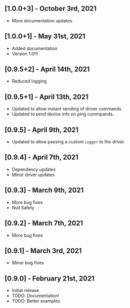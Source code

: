 ## [1.0.0+3] - October 3rd, 2021

* More documentation updates


## [1.0.0+1] - May 31st, 2021

* Added documentation
* Version 1.0!!!


## [0.9.5+2] - April 14th, 2021

* Reduced logging


## [0.9.5+1] - April 13th, 2021

* Updated to allow instant sending of driver commands.
* Updated to send device info on ping commpands.


## [0.9.5] - April 9th, 2021

* Updated to allow passing a custom `Logger` to the driver.


## [0.9.4] - April 7th, 2021

* Dependency updates
* Minor driver updates


## [0.9.3] - March 9th, 2021

* More bug fixes
* Null Safety


## [0.9.2] - March 7th, 2021

* More bug fixes


## [0.9.1] - March 3rd, 2021

* Minor bug fixes


## [0.9.0] - February 21st, 2021

* Initial release
* TODO: Documentation!
* TODO: Better examples.
